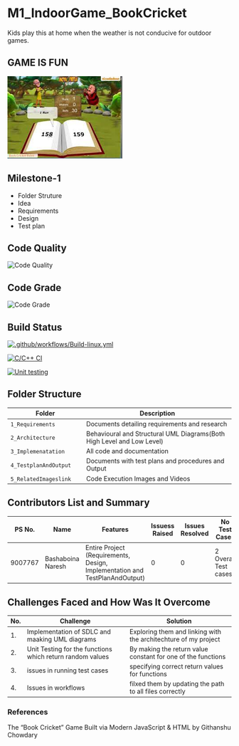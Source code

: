 # M1_IndoorGame_BookCricket
Kids play this at home when the weather is not conducive for outdoor games.

## GAME IS FUN
![GAME IS FUN](https://github.com/naresh9908/M1_IndoorGame_BookCricket/blob/main/5_RelatedImageslink/Home.png)
## Milestone-1
- Folder Struture
- Idea
- Requirements
- Design
- Test plan
## Code Quality
![Code Quality](https://api.codiga.io/project/31208/score/svg)
 ## Code Grade
 ![Code Grade](https://api.codiga.io/project/31208/status/svg)
 ## Build Status
  [![.github/workflows/Build-linux.yml](https://github.com/naresh9908/M1_IndoorGame_BookCricket/actions/workflows/Build-linux.yml/badge.svg)](https://github.com/naresh9908/M1_IndoorGame_BookCricket/actions/workflows/Build-linux.yml)


 [![C/C++ CI](https://github.com/naresh9908/M1_IndoorGame_BookCricket/actions/workflows/%20c_build.yml/badge.svg)](https://github.com/naresh9908/M1_IndoorGame_BookCricket/actions/workflows/%20c_build.yml)
 

 [![Unit testing](https://github.com/naresh9908/M1_IndoorGame_BookCricket/actions/workflows/Unit-test.yml/badge.svg)](https://github.com/naresh9908/M1_IndoorGame_BookCricket/actions/workflows/Unit-test.yml)

 
## Folder Structure
Folder                   | Description
-------------------------| -----------------------------------------
`1_Requirements`         | Documents detailing requirements and research
`2_Architecture      `         | Behavioural and Structural UML Diagrams(Both High Level and Low Level)
`3_Implemenatation `     | All code and documentation
`4_TestplanAndOutput     `       | Documents with test plans and procedures and Output
`5_RelatedImageslink`      | Code Execution Images and Videos



## Contributors List and Summary

PS No. |  Name               |    Features    | Issuess Raised |Issues Resolved|No Test Cases|Test Case Pass
-------|---------------------|----------------|----------------|---------------|-------------|--------------
9007767 | Bashaboina Naresh | Entire Project (Requirements, Design, Implementation and TestPlanAndOutput)  | 0        |0  |2 Overall Test cases  | not Passed     
  

## Challenges Faced and How Was It Overcome
| No. | Challenge | Solution
|-----|-----------|--------
|1. | Implementation of SDLC and maaking UML diagrams | Exploring them and linking with the architechture of my project 
|2. | Unit Testing for the functions which return random values | By making the return value constant for one of the functions |
|3. | issues in running test cases | specifying correct return values for functions
|4. | Issues in workflows | filxed them by updating the path to all files correctly
### References
The “Book Cricket” Game Built via Modern JavaScript & HTML by Githanshu Chowdary
